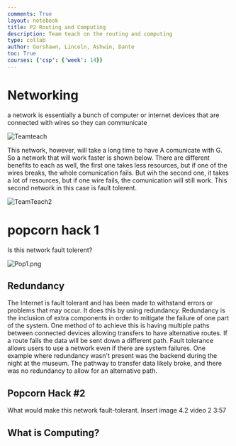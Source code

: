 ```yaml
---
comments: True
layout: notebook
title: P2 Routing and Computing
description: Team teach on the routing and computing
type: collab
author: Gurshawn, Lincoln, Ashwin, Dante
toc: True
courses: {'csp': {'week': 14}}
---
```


# Networking
a network is essentially a bunch of computer or internet devices that are connected with wires so they can communicate

![Teamteach](images/Teamteach.png)

This network, however, will take a long time to have A comunicate with G. So a network that will work faster is shown below. There are different benefits to each as well, the first one takes less resources, but if one of the wires breaks, the whole comunication fails. But wih the second one, it takes a lot of resources, but if one wire fails, the comunication will still work. This second network in this case is fault tolerent.

![TeamTeach2](images/TeamTeach2.png)

# popcorn hack 1
Is this network fault tolerent?

![Pop1.png](attachment:Pop1.png)

## Redundancy
The Internet is fault tolerant and has been made to withstand errors or problems that may occur. It does this by using redundancy. Redundancy is the inclusion of extra components in order to mitigate the failure of one part of the system. One method of to achieve this is having multiple paths between connected devices allowing transfers to have alternative routes. If a route fails the data will be sent down a different path. Fault tolerance allows users to use a network even if there are  system failures. One example where redundancy wasn't present was the backend during the night at the museum. The pathway to transfer data likely broke, and there was no redundancy to allow for an alternative path.

## Popcorn Hack #2
What would make this network fault-tolerant. 
Insert image 4.2 video 2 3:57

## What is Computing?


